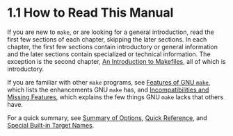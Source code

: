 # 1.1 How to Read This Manual

If you are new to `make`, or are looking for a general introduction, read the first few sections of each chapter, skipping the later sections.
In each chapter, the first few sections contain introductory or general information and the later sections contain specialized or technical information.
The exception is the second chapter, [An Introduction to Makefiles](./introduction), all of which is introductory.

If you are familiar with other `make` programs, see [Features of GNU `make`](./features), which lists the enhancements GNU `make` has, and [Incompatibilities and Missing Features](./missing), which explains the few things GNU `make` lacks that others have.

For a quick summary, see [Summary of Options](./options-summary), [Quick Reference](./quick-reference), and [Special Built-in Target Names](./special-targets).
